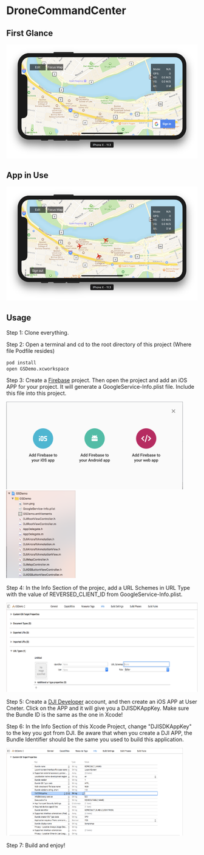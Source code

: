 # DroneCommandCenter

## First Glance

<img src="https://github.com/jhzhaofred/DroneCommandCenter/blob/master/Screenshots/login.png" width = "525" height = "299" alt="Firebase" align=center/> 

## App in Use 

<img src="https://github.com/jhzhaofred/DroneCommandCenter/blob/master/Screenshots/pilot.png" width = "525" height = "299" alt="Firebase" align=center/> 

## Usage
  Step 1: Clone everything.
  
  Step 2: Open a terminal and cd to the root directory of this project (Where file Podfile resides)
  
    pod install
    open GSDemo.xcworkspace
  
  Step 3: Create a [Firebase](https://firebase.google.com/) project. Then open the project and add an iOS APP for your project. It will generate a GoogleService-Info.plist file. Include this file into this project.

<img src="https://github.com/jhzhaofred/DroneCommandCenter/blob/master/Screenshots/Firebase.png" width = "465" height = "230" alt="Firebase" align=center/> <img src="https://github.com/jhzhaofred/DroneCommandCenter/blob/master/Screenshots/include.png" width = "182" height = "230" alt="Firebase" align=center/> 
  
  Step 4: In the Info Section of the projec, add a URL Schemes in URL Type with the value of REVERSED_CLIENT_ID from GoogleService-Info.plist.

<img src="https://github.com/jhzhaofred/DroneCommandCenter/blob/master/Screenshots/URL.png" width = "559" height = "234" alt="Firebase" align=center/> 

  Step 5: Create a [DJI Developer](https://developer.dji.com/) account, and then create an iOS APP at User Cneter. Click on the APP and it will give you a DJISDKAppKey. Make sure the Bundle ID is the same as the one in Xcode! 
  
  Step 6: In the Info Section of this Xcode Project, change "DJISDKAppKey" to the key you got from DJI. Be aware that when you create a DJI APP, the Bundle Identifier should be the same you used to build this application.
  
<img src="https://github.com/jhzhaofred/DroneCommandCenter/blob/master/Screenshots/info.png" width = "465" height = "230" alt="Firebase" align=center/> 
  
  Step 7: Build and enjoy!
